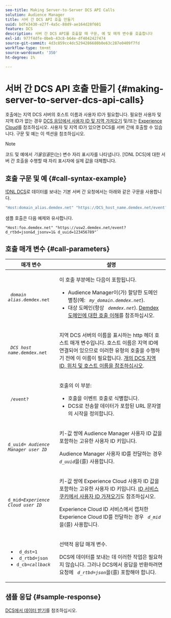```yaml
---
seo-title: Making Server-to-Server DCS API Calls
solution: Audience Manager
title: 서버 간 DCS API 호출 만들기
uuid: bdfe3430-e27f-4a5c-88d9-ae164d28f601
feature: DCS
description: 서버 간 DCS API를 호출할 때 구문, 예 및 매개 변수를 호출합니다
exl-id: 977f4dfe-0beb-43c8-b64e-df4042427474
source-git-commit: 4d3c859cc4dc5294286680b0e63c287e0409f7fd
workflow-type: tm+mt
source-wordcount: '350'
ht-degree: 1%

---
```


# 서버 간 DCS API 호출 만들기 {#making-server-to-server-dcs-api-calls}

호출에는 지역 DCS 서버의 호스트 이름과 사용자 ID가 필요합니다. 필요한 사용자 및 지역 ID가 없는 경우 [DCS 응답에서 사용자 ID 및 지역 가져오기](/help/using/api/dcs-intro/dcs-s2s/dcs-aam-ids.md) 및/또는 [Experience Cloud](/help/using/api/dcs-intro/dcs-s2s/dcs-mcid-ids.md)를 참조하십시오. 사용자 및 지역 ID가 있으면 DCS를 서버 간에 호출할 수 있습니다. 구문 및 예는 이 섹션을 참조하십시오.

>[!NOTE]
>
>코드 및 예에서 *기울임꼴*&#x200B;은(는) 변수 자리 표시자를 나타냅니다. [!DNL DCS]에 대한 서버 간 호출을 수행할 때 자리 표시자에 실제 값을 대체합니다.

## 호출 구문 및 예 {#call-syntax-example}

[!DNL DCS](으)로 데이터를 보내는 기본 서버 간 요청에서는 아래와 같은 구문을 사용합니다.

```js
"Host:domain_alias.demdex.net" "https://DCS_host_name.demdex.net/event?d_rtbd=json&d_jsonv=1&d_uuid=userID
```

샘플 호출은 다음 예제와 유사합니다.

```
"Host:foo.demdex.net" "https://usw2.demdex.net/event?d_rtbd=json&d_jsonv=1& d_uuid=123456789"`
```

## 호출 매개 변수 {#call-parameters}

<table id="table_3AF4466009B64F0C9CBE7904A4096E0C"> 
 <thead> 
  <tr> 
   <th colname="col1" class="entry"> 매개 변수 </th> 
   <th colname="col2" class="entry"> 설명 </th> 
  </tr> 
 </thead>
 <tbody> 
  <tr> 
   <td colname="col1"> <p><code> <i>domain alias</i>.demdex.net</code> </p> </td> 
   <td colname="col2"> <p>이 호출 부분에는 다음이 포함됩니다. </p> <p> 
     <ul id="ul_3EDA9C7BA6794D06BCB07A75A9BD2372"> 
      <li id="li_74624CA78D6F4536A8164AE1FA1DECB9"><span class="keyword"> Audience Manager</span>이(가) 할당한 도메인 별칭(예: <i><code> my_domain.demdex.net</code></i>). </li> 
      <li id="li_08ABE91CA247403AA480B3FB4BEF83BA">대상 도메인(항상 <i><code> demdex.net</code></i>). <a href="../../../reference/demdex-calls.md"> Demdex 도메인에 대한 호출 이해</a>를 참조하십시오. </li> 
     </ul> </p> </td> 
  </tr> 
  <tr> 
   <td colname="col1"> <p><code> <i>DCS host name</i>.demdex.net</code> </p> </td> 
   <td colname="col2"> <p>지역 <span class="wintitle"> DCS</span> 서버의 이름을 표시하는 http 헤더 호스트 매개 변수입니다. 호스트 이름은 지역 ID에 연결되어 있으므로 이러한 유형의 호출을 수행하기 전에 이 이름이 필요합니다. <a href="../../../api/dcs-intro/dcs-api-reference/dcs-regions.md">개의 DCS 지역 ID, 위치 및 호스트 이름을 참조하십시오</a>. </p> </td> 
  </tr> 
  <tr> 
   <td colname="col1"> <p><code> /event?</code> </p> </td> 
   <td colname="col2"> <p>호출의 이 부분: </p> <p> 
     <ul id="ul_6332444A305A4F12A7CBE471CA508516"> 
      <li id="li_1C5C111B2B0E4621B3FC0C20D6516041">호출을 이벤트 호출로 식별합니다. </li> 
      <li id="li_DBCE9B1C70604A629ECD7AC0A9052198">DCS로 전송할 데이터가 포함된 URL 문자열의 시작을 정의합니다. </li> 
     </ul> </p> </td> 
  </tr> 
  <tr> 
   <td colname="col1"> <p><code>d_uuid= <i>Audience Manager user ID</i></code> </p> </td> 
   <td colname="col2"> <p>키-값 쌍에 <span class="keyword"> Audience Manager</span> 사용자 ID 값을 포함하는 고유한 사용자 ID 키입니다. </p> <p><span class="keyword"> Audience Manager</span> 사용자 ID를 전달하는 경우 <code><i>d_uuid</i></code>을(를) 사용합니다. </p> </td>
  </tr> 
  <tr> 
   <td colname="col1"> <p><code>d_mid=<i>Experience Cloud user ID</i></code> </p> </td> 
   <td colname="col2"> <p>키-값 쌍에 <span class="keyword"> Experience Cloud</span> 사용자 ID 값을 포함하는 고유한 사용자 ID 키입니다. <a href="../../../api/dcs-intro/dcs-s2s/dcs-mcid-ids.md#get-user-ids-from-service-cookie"> ID 서비스 쿠키에서 사용자 ID 가져오기</a>도 참조하십시오. </p> <p><span class="keyword"> Experience Cloud</span> ID 서비스에서 캡처한 <span class="keyword"> Experience Cloud</span> ID를 전달하는 경우 <i><code> d_mid</code></i>을(를) 사용합니다. </p> </td> 
  </tr> 
  <tr> 
   <td colname="col1"> <p> 
     <ul id="ul_36E2C1A0538D4D2C94DFC1335720A524"> 
      <li id="li_8902EED431CE4F0189A94868FA52DB1F"><code> d_dst=1</code> </li> 
      <li id="li_4B6B29499D444E31808DE0A9AA0442D0"><code> d_rtbd=json</code> </li> 
      <li id="li_3430CD0438604B83BE6437E6EC480816"><code>d_cb=<i>callback</i></code> </li> 
     </ul> </p> </td> 
   <td colname="col2"> <p>선택적 응답 매개 변수. </p> <p> <span class="wintitle"> DCS</span>에 데이터를 보내는 데 이러한 작업은 필요하지 않습니다. 그러나 <span class="wintitle"> DCS</span>에서 응답을 반환하려면 요청에 <i><code> d_rtbd=json</code></i>을(를) 포함해야 합니다. </p> </td> 
  </tr> 
 </tbody> 
</table>

## 샘플 응답 {#sample-response}

[DCS에서 데이터 받기](../../../api/dcs-intro/dcs-event-calls/dcs-url-receive.md)를 참조하십시오.
